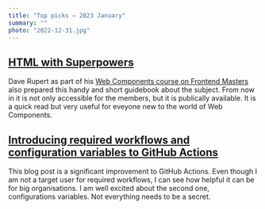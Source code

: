 ```yaml
---
title: "Top picks — 2023 January"
summary: ""
photo: "2022-12-31.jpg"
---
```


## [HTML with Superpowers](https://htmlwithsuperpowers.netlify.app)

Dave Rupert as part of his [Web Components course on Frontend Masters](https://frontendmasters.com/courses/web-components/) also prepared this handy and short guidebook about the subject. From now in it is not only accessible for the members, but it is publically available. It is a quick read but very useful for eveyone new to the world of Web Components.

## [Introducing required workflows and configuration variables to GitHub Actions](https://github.blog/2023-01-10-introducing-required-workflows-and-configuration-variables-to-github-actions/)

This blog post is a significant improvement to GitHub Actions. Even though I am not a target user for required workflows, I can see how helpful it can be for big organisations. I am well excited about the second one, configurations variables. Not everything needs to be a secret.

## []()
